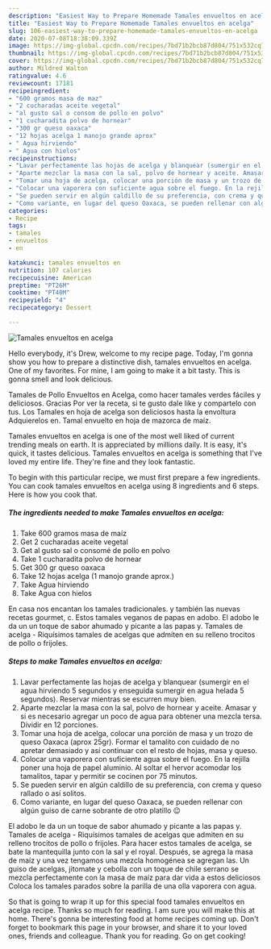 ```yaml
---
description: "Easiest Way to Prepare Homemade Tamales envueltos en acelga"
title: "Easiest Way to Prepare Homemade Tamales envueltos en acelga"
slug: 106-easiest-way-to-prepare-homemade-tamales-envueltos-en-acelga
date: 2020-07-08T18:38:09.339Z
image: https://img-global.cpcdn.com/recipes/7bd71b2bcb87d804/751x532cq70/tamales-envueltos-en-acelga-foto-principal.jpg
thumbnail: https://img-global.cpcdn.com/recipes/7bd71b2bcb87d804/751x532cq70/tamales-envueltos-en-acelga-foto-principal.jpg
cover: https://img-global.cpcdn.com/recipes/7bd71b2bcb87d804/751x532cq70/tamales-envueltos-en-acelga-foto-principal.jpg
author: Mildred Walton
ratingvalue: 4.6
reviewcount: 17181
recipeingredient:
- "600 gramos masa de maz"
- "2 cucharadas aceite vegetal"
- "al gusto sal o consom de pollo en polvo"
- "1 cucharadita polvo de hornear"
- "300 gr queso oaxaca"
- "12 hojas acelga 1 manojo grande aprox"
- " Agua hirviendo"
- " Agua con hielos"
recipeinstructions:
- "Lavar perfectamente las hojas de acelga y blanquear (sumergir en el agua hirviendo 5 segundos y enseguida sumergir en agua helada 5 segundos). Reservar mientras se escurren muy bien."
- "Aparte mezclar la masa con la sal, polvo de hornear y aceite. Amasar y si es necesario agregar un poco de agua para obtener una mezcla tersa. Dividir en 12 porciones."
- "Tomar una hoja de acelga, colocar una porción de masa y un trozo de queso Oaxaca (aprox 25gr). Formar el tamalito con cuidado de no apretar demasiado y así continuar con el resto de hojas, masa y queso."
- "Colocar una vaporera con suficiente agua sobre el fuego. En la rejilla poner una hoja de papel aluminio. Al soltar el hervor acomodar los tamalitos, tapar y permitir se cocinen por 75 minutos."
- "Se pueden servir en algún caldillo de su preferencia, con crema y queso rallado o así solitos."
- "Como variante, en lugar del queso Oaxaca, se pueden rellenar con algún guiso de carne sobrante de otro platillo 😉"
categories:
- Recipe
tags:
- tamales
- envueltos
- en

katakunci: tamales envueltos en 
nutrition: 107 calories
recipecuisine: American
preptime: "PT26M"
cooktime: "PT40M"
recipeyield: "4"
recipecategory: Dessert

---
```



![Tamales envueltos en acelga](https://img-global.cpcdn.com/recipes/7bd71b2bcb87d804/751x532cq70/tamales-envueltos-en-acelga-foto-principal.jpg)

Hello everybody, it's Drew, welcome to my recipe page. Today, I'm gonna show you how to prepare a distinctive dish, tamales envueltos en acelga. One of my favorites. For mine, I am going to make it a bit tasty. This is gonna smell and look delicious.

Tamales de Pollo Envueltos en Acelga, como hacer tamales verdes fáciles y deliciosos. Gracias Por ver la receta, si te gusto dale like y compartelo con tus. Los Tamales en hoja de acelga son deliciosos hasta la envoltura Adquierelos en. Tamal envuelto en hoja de mazorca de maíz.

Tamales envueltos en acelga is one of the most well liked of current trending meals on earth. It is appreciated by millions daily. It is easy, it's quick, it tastes delicious. Tamales envueltos en acelga is something that I've loved my entire life. They're fine and they look fantastic.


To begin with this particular recipe, we must first prepare a few ingredients. You can cook tamales envueltos en acelga using 8 ingredients and 6 steps. Here is how you cook that.

<!--inarticleads1-->

##### The ingredients needed to make Tamales envueltos en acelga:

1. Take 600 gramos masa de maíz
1. Get 2 cucharadas aceite vegetal
1. Get al gusto sal o consomé de pollo en polvo
1. Take 1 cucharadita polvo de hornear
1. Get 300 gr queso oaxaca
1. Take 12 hojas acelga (1 manojo grande aprox.)
1. Take  Agua hirviendo
1. Take  Agua con hielos


En casa nos encantan los tamales tradicionales. y también las nuevas recetas gourmet, c. Estos tamales veganos de papas en adobo. El adobo le da un un toque de sabor ahumado y picante a las papas y. Tamales de acelga - Riquísimos tamales de acelgas que admiten en su relleno trocitos de pollo o frijoles. 

<!--inarticleads2-->

##### Steps to make Tamales envueltos en acelga:

1. Lavar perfectamente las hojas de acelga y blanquear (sumergir en el agua hirviendo 5 segundos y enseguida sumergir en agua helada 5 segundos). Reservar mientras se escurren muy bien.
1. Aparte mezclar la masa con la sal, polvo de hornear y aceite. Amasar y si es necesario agregar un poco de agua para obtener una mezcla tersa. Dividir en 12 porciones.
1. Tomar una hoja de acelga, colocar una porción de masa y un trozo de queso Oaxaca (aprox 25gr). Formar el tamalito con cuidado de no apretar demasiado y así continuar con el resto de hojas, masa y queso.
1. Colocar una vaporera con suficiente agua sobre el fuego. En la rejilla poner una hoja de papel aluminio. Al soltar el hervor acomodar los tamalitos, tapar y permitir se cocinen por 75 minutos.
1. Se pueden servir en algún caldillo de su preferencia, con crema y queso rallado o así solitos.
1. Como variante, en lugar del queso Oaxaca, se pueden rellenar con algún guiso de carne sobrante de otro platillo 😉


El adobo le da un un toque de sabor ahumado y picante a las papas y. Tamales de acelga - Riquísimos tamales de acelgas que admiten en su relleno trocitos de pollo o frijoles. Para hacer estos tamales de acelga, se bate la mantequilla junto con la sal y el royal. Después, se agrega la masa de maíz y una vez tengamos una mezcla homogénea se agregan las. Un guiso de acelgas, jitomate y cebolla con un toque de chile serrano se mezcla perfectamente con la masa de maíz para dar vida a estos deliciosos Coloca los tamales parados sobre la parilla de una olla vaporera con agua. 

So that is going to wrap it up for this special food tamales envueltos en acelga recipe. Thanks so much for reading. I am sure you will make this at home. There's gonna be interesting food at home recipes coming up. Don't forget to bookmark this page in your browser, and share it to your loved ones, friends and colleague. Thank you for reading. Go on get cooking!

